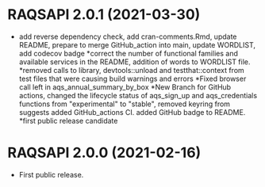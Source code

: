 # RAQSAPI 2.0.1 (2021-03-30)

* add reverse dependency check, add cran-comments.Rmd, update README, prepare to
merge GitHub_action into main, update WORDLIST, add codecov badge
*correct the number of functional families and available services in the README,
addition of words to WORDLIST file.
*removed calls to library, devtools::unload and testthat::context from test
files that were causing build warnings and errors
*Fixed browser call left in aqs_annual_summary_by_box
*New Branch for GitHub actions, changed the lifecycle status of aqs_sign_up and
aqs_credentials functions from "experimental" to "stable", removed keyring from
suggests added GitHub_actions CI. added GitHub badge to README.
*first public release candidate


# RAQSAPI 2.0.0 (2021-02-16)

- First public release.
